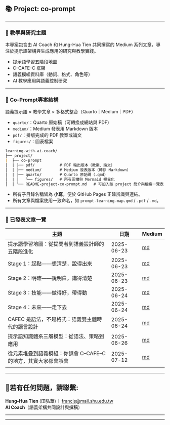 ## 📚 Project: co-prompt

---

### 🧠 教學與研究主題

本專案包含由 AI Coach 和 Hung-Hua Tien 共同撰寫的 Medium 系列文章，專注於提示語架構與生成應用的研究與教學實踐。

- 提示語學習五階段地圖
- C–CAFE–C 框架
- 語義模組資料庫（動詞、格式、角色等）
- AI 教學應用與語義控制研究

---

### 📁  Co-Prompt專案結構 

語義提示語 × 教學文章 × 多格式整合（Quarto｜Medium｜PDF）

- `quarto/`：Quarto 原始稿（可轉換成網站與 PDF）
- `medium/`：Medium 發表用 Markdown 版本
- `pdf/`：排版完成的 PDF 教案或論文
- `figures/`：圖表檔案

```markdown
learning-with-ai-coach/
├── project/
|  ├── co-prompt
│  | ├── pdf/           # PDF 輸出版本（教案、論文）
│  | ├── medium/        # Medium 發表版本（轉存 Markdown）
│  | ├── quarto/        # Quarto 原始碼（.qmd）
│  | │   └── figures/   # 所有圖檔與 Mermaid 視覺化
│  | └── README-project-co-prompt.md   # 可加入該 project 簡介與檔案一覽表

```

- 所有子目錄名稱皆為 **小寫**，便於 GitHub Pages 正確辨識與連結。
- 所有文章與檔案使用一致命名，如 `prompt-learning-map.qmd` / `.pdf` / `.md`。

---

### 📝 已發表文章一覽

| 主題                             | 日期       | Medium                              |
| ------------------------------------------------ | ---------- | ----------------------------------- |
| 提示語學習地圖：從提問者到語義設計師的五階段進化 | 2025-06-23 | [md](medium/prompt-learning-map.md) |
| Stage 1：起點——想清楚，說得出來                  | 2025-06-23 | [md](medium/stage1-thinking.md)     |
| Stage 2：明確——說明白，講得清楚                  | 2025-06-23 | [md](medium/stage2-clarify.md)      |
| Stage 3：技能——做得好，帶得動                    | 2025-06-24 | [md](medium/stage3-skill.md)        |
| Stage 4：未來——走下去                            | 2025-06-24 | [md](medium/stage4-future.md)       |
| CAFEC 是語法，不是格式：語義雙主體時代的語言設計 | 2025-06-24 | [md](medium/cafec-grammar.md)       |
| 提⽰語知識體系三層模型：從語法、策略到應⽤       | 2025-06-26 | [md](medium/prompt-knowledge.md)                                  |
|從元素堆疊到語義模組：你誤會 C–CAFE–C 的地方，其實大家都會誤會|2025-07-12|[md](medium/C-CAFE-C-1.md)|
||||


---

## 📧若有任何問題，請聯繫: 

**Hung-Hua Tien** (田弘華)｜ francis@mail.shu.edu.tw  
**AI Coach**（語義架構共同設計與撰稿）

---

---

